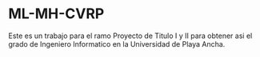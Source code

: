 # ML-MH-CVRP

Este es un trabajo para el ramo Proyecto de Titulo I y II para obtener asi el grado de Ingeniero Informatico en la Universidad de Playa Ancha.

